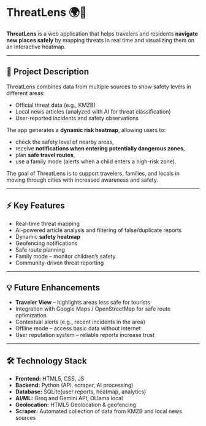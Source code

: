 
# ThreatLens 🌍🚨

**ThreatLens** is a web application that helps travelers and residents **navigate new places safely** by mapping threats in real time and visualizing them on an interactive heatmap.

---

## 📌 Project Description

ThreatLens combines data from multiple sources to show safety levels in different areas:

* Official threat data (e.g., KMZB)
* Local news articles (analyzed with AI for threat classification)
* User-reported incidents and safety observations

The app generates a **dynamic risk heatmap**, allowing users to:

* check the safety level of nearby areas,
* receive **notifications when entering potentially dangerous zones**,
* plan **safe travel routes**,
* use a family mode (alerts when a child enters a high-risk zone).

The goal of ThreatLens is to support travelers, families, and locals in moving through cities with increased awareness and safety.

---

## ⚡ Key Features

* Real-time threat mapping
* AI-powered article analysis and filtering of false/duplicate reports
* Dynamic **safety heatmap**
* Geofencing notifications
* Safe route planning
* Family mode – monitor children’s safety
* Community-driven threat reporting

---

## 💡 Future Enhancements

* **Traveler View** – highlights areas less safe for tourists
* Integration with Google Maps / OpenStreetMap for safe route optimization
* Contextual alerts (e.g., recent incidents in the area)
* Offline mode – access basic data without internet
* User reputation system – reliable reports increase trust

---

## 🛠️ Technology Stack

* **Frontend:** HTML5, CSS, JS
* **Backend:** Python (API, scraper, AI processing)
* **Database:** SQLite(user reports, heatmap, analytics)
* **AI/ML:** Groq and Gemini API, OLlama local
* **Geolocation:** HTML5 Geolocation & geofencing
* **Scraper:** Automated collection of data from KMZB and local news sources

